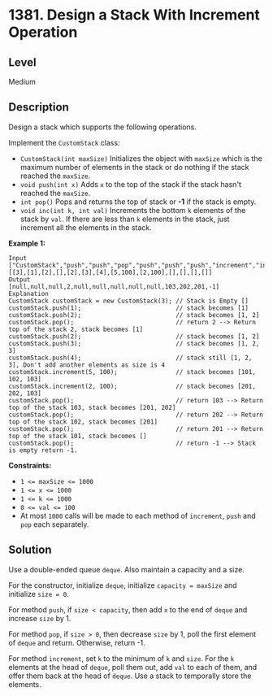 # 1381. Design a Stack With Increment Operation
## Level
Medium

## Description
Design a stack which supports the following operations.

Implement the `CustomStack` class:

* `CustomStack(int maxSize)` Initializes the object with `maxSize` which is the maximum number of elements in the stack or do nothing if the stack reached the `maxSize`.
* `void push(int x)` Adds `x` to the top of the stack if the stack hasn't reached the `maxSize`.
* `int pop()` Pops and returns the top of stack or **-1** if the stack is empty.
* `void inc(int k, int val)` Increments the bottom `k` elements of the stack by `val`. If there are less than `k` elements in the stack, just increment all the elements in the stack.

**Example 1:**
```
Input
["CustomStack","push","push","pop","push","push","push","increment","increment","pop","pop","pop","pop"]
[[3],[1],[2],[],[2],[3],[4],[5,100],[2,100],[],[],[],[]]
Output
[null,null,null,2,null,null,null,null,null,103,202,201,-1]
Explanation
CustomStack customStack = new CustomStack(3); // Stack is Empty []
customStack.push(1);                          // stack becomes [1]
customStack.push(2);                          // stack becomes [1, 2]
customStack.pop();                            // return 2 --> Return top of the stack 2, stack becomes [1]
customStack.push(2);                          // stack becomes [1, 2]
customStack.push(3);                          // stack becomes [1, 2, 3]
customStack.push(4);                          // stack still [1, 2, 3], Don't add another elements as size is 4
customStack.increment(5, 100);                // stack becomes [101, 102, 103]
customStack.increment(2, 100);                // stack becomes [201, 202, 103]
customStack.pop();                            // return 103 --> Return top of the stack 103, stack becomes [201, 202]
customStack.pop();                            // return 202 --> Return top of the stack 102, stack becomes [201]
customStack.pop();                            // return 201 --> Return top of the stack 101, stack becomes []
customStack.pop();                            // return -1 --> Stack is empty return -1.
```

**Constraints:**

* `1 <= maxSize <= 1000`
* `1 <= x <= 1000`
* `1 <= k <= 1000`
* `0 <= val <= 100`
* At most `1000` calls will be made to each method of `increment`, `push` and `pop` each separately.

## Solution
Use a double-ended queue `deque`. Also maintain a capacity and a size.

For the constructor, initialize `deque`, initialize `capacity = maxSize` and initialize `size = 0`.

For method `push`, if `size < capacity`, then add `x` to the end of `deque` and increase `size` by 1.

For method `pop`, if `size > 0`, then decrease `size` by 1, poll the first element of `deque` and return. Otherwise, return -1.

For method `increment`, set `k` to the minimum of `k` and `size`. For the `k` elements at the head of `deque`, poll them out, add `val` to each of them, and offer them back at the head of `deque`. Use a stack to temporally store the elements.

